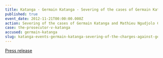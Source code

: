 ```yaml
---
title: Katanga - Germain Katanga - Severing of the cases of Germain Katanga and Mathieu Ngudjolo Chui
published: true
event_date: 2012-11-21T00:00:00.000Z
action: Severing of the cases of Germain Katanga and Mathieu Ngudjolo Chui
case: the-prosecutor-v-katanga
accused: germain-katanga
slug: katanga-events-germain-katanga-severing-of-the-charges-against-germain-katanga-and-mathieu-ngudjolo-chui
---
```



[Press release](https://www.icc-cpi.int/pages/item.aspx?name=PR856)